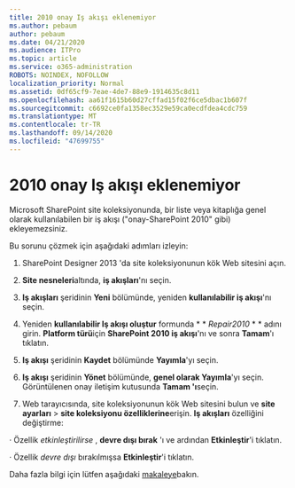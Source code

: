```yaml
---
title: 2010 onay Iş akışı eklenemiyor
ms.author: pebaum
author: pebaum
ms.date: 04/21/2020
ms.audience: ITPro
ms.topic: article
ms.service: o365-administration
ROBOTS: NOINDEX, NOFOLLOW
localization_priority: Normal
ms.assetid: 0df65cf9-7eae-4de7-88e9-1914635c8d11
ms.openlocfilehash: aa61f1615b60d27cffad15f02f6ce5dbac1b607f
ms.sourcegitcommit: c6692ce0fa1358ec3529e59ca0ecdfdea4cdc759
ms.translationtype: MT
ms.contentlocale: tr-TR
ms.lasthandoff: 09/14/2020
ms.locfileid: "47699755"
---
```

# <a name="unable-to-add-2010-approval-workflow"></a>2010 onay Iş akışı eklenemiyor

Microsoft SharePoint site koleksiyonunda, bir liste veya kitaplığa genel olarak kullanılabilen bir iş akışı ("onay-SharePoint 2010" gibi) ekleyemezsiniz.
  
Bu sorunu çözmek için aşağıdaki adımları izleyin: 
  
1. SharePoint Designer 2013 'da site koleksiyonunun kök Web sitesini açın.
  
2. **Site nesneleri**altında, **iş akışları**'nı seçin. 
  
3. **Iş akışları** şeridinin **Yeni** bölümünde, yeniden **kullanılabilir iş akışı**'nı seçin. 
  
4. Yeniden **kullanılabilir Iş akışı oluştur** formunda * * *Repair2010* * * adını girin. **Platform türü**için **SharePoint 2010 iş akışı**'nı ve sonra **Tamam**'ı tıklatın. 
  
1. **Iş akışı** şeridinin **Kaydet** bölümünde **Yayımla**'yı seçin. 
  
2. **Iş akışı** şeridinin **Yönet** bölümünde, **genel olarak Yayımla**'yı seçin. Görüntülenen onay iletişim kutusunda **Tamam 'ı**seçin. 
  
3. Web tarayıcısında, site koleksiyonunun kök Web sitesini bulun ve **site ayarları** \> **site koleksiyonu özelliklerine**erişin. **Iş akışları** özelliğini değiştirme: 
  
· Özellik  *etkinleştirilirse*  , **devre dışı bırak** 'ı ve ardından **Etkinleştir**'i tıklatın. 
  
· Özellik  *devre dışı*  bırakılmışsa **Etkinleştir**'i tıklatın. 
  
Daha fazla bilgi için lütfen aşağıdaki [makaleye](https://go.microsoft.com/fwlink/?linkid=2047770&amp;clcid=0x409)bakın.
  

